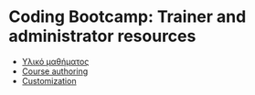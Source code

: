 # Coding Bootcamp: Trainer and administrator resources
* [Υλικό μαθήματος](admin/materials.md)
* [Course authoring](admin/authoring.md)
* [Customization](admin/customization.md)
